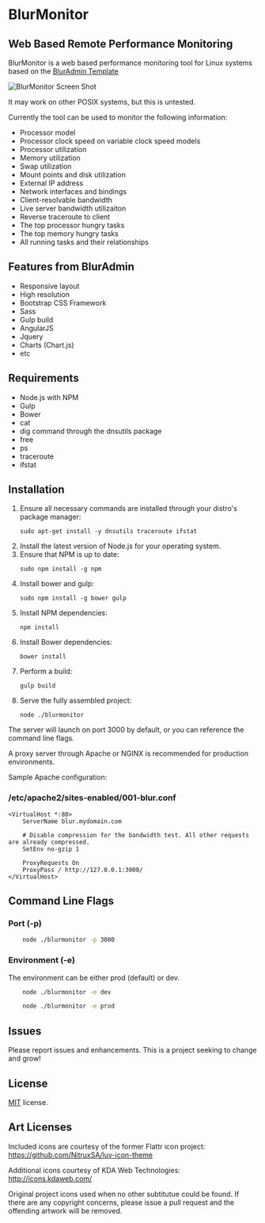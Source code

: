 # BlurMonitor
## Web Based Remote Performance Monitoring

BlurMonitor is a web based performance monitoring tool for Linux systems based on the [BlurAdmin Template](https://github.com/akveo/blur-admin)

![BlurMonitor Screen Shot](screenshot.png?raw=true "BlurMonitor")

It may work on other POSIX systems, but this is untested.

Currently the tool can be used to monitor the following information:

* Processor model
* Processor clock speed on variable clock speed models
* Processor utilization
* Memory utilization
* Swap utilization
* Mount points and disk utilization
* External IP address
* Network interfaces and bindings
* Client-resolvable bandwidth
* Live server bandwidth utilizaiton
* Reverse traceroute to client
* The top processor hungry tasks
* The top memory hungry tasks
* All running tasks and their relationships

## Features from BlurAdmin

* Responsive layout
* High resolution
* Bootstrap CSS Framework
* Sass
* Gulp build
* AngularJS
* Jquery
* Charts (Chart.js)
* etc

## Requirements

* Node.js with NPM
* Gulp
* Bower
* cat
* dig command through the dnsutils package
* free
* ps
* traceroute
* ifstat

## Installation

1. Ensure all necessary commands are installed through your distro's package manager:
	```
	sudo apt-get install -y dnsutils traceroute ifstat
	```
2. Install the latest version of Node.js for your operating system.
3. Ensure that NPM is up to date:
	```
	sudo npm install -g npm
	```
4. Install bower and gulp:
	```
	sudo npm install -g bower gulp
	```
5. Install NPM dependencies:
	```
	npm install
	```
6. Install Bower dependencies:
	```
	bower install
	```
7. Perform a build:
	```
	gulp build
	```
8. Serve the fully assembled project:
	```
	node ./blurmonitor
	```

The server will launch on port 3000 by default, or you can reference the command line flags.

A proxy server through Apache or NGINX is recommended for production environments.

Sample Apache configuration:

### /etc/apache2/sites-enabled/001-blur.conf
```
<VirtualHost *:80>
	ServerName blur.mydomain.com

	# Disable compression for the bandwidth test. All other requests are already compressed.
	SetEnv no-gzip 1

	ProxyRequests On
	ProxyPass / http://127.0.0.1:3000/
</VirtualHost>
```

## Command Line Flags

### Port (-p)
```bash
	node ./blurmonitor -p 3000
```

### Environment (-e)

The environment can be either prod (default) or dev.

```bash
	node ./blurmonitor -e dev
```

```bash
	node ./blurmonitor -e prod
```

## Issues

Please report issues and enhancements. This is a project seeking to change and grow!

## License

<a href=/LICENSE.txt target="_blank">MIT</a> license.

## Art Licenses

Included icons are courtesy of the former Flattr icon project: https://github.com/NitruxSA/luv-icon-theme

Additional icons courtesy of KDA Web Technologies: http://icons.kdaweb.com/

Original project icons used when no other subtitutue could be found. If there
are any copyright concerns, please issue a pull request and the offending
artwork will be removed.
